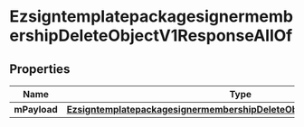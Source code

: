 

# EzsigntemplatepackagesignermembershipDeleteObjectV1ResponseAllOf


## Properties

| Name | Type | Description | Notes |
|------------ | ------------- | ------------- | -------------|
|**mPayload** | [**EzsigntemplatepackagesignermembershipDeleteObjectV1ResponseMPayload**](EzsigntemplatepackagesignermembershipDeleteObjectV1ResponseMPayload.md) |  |  |




